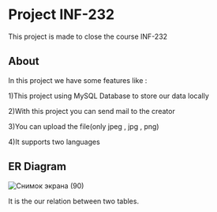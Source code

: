 # Project INF-232

This project is made to close the course INF-232

## About

In this project we have some features like :

1)This project using MySQL Database to store our data locally 

2)With this project you can send mail to the creator 

3)You can upload the file(only jpeg , jpg , png)

4)It supports two languages

## ER Diagram


![Снимок экрана (90)](https://user-images.githubusercontent.com/75565844/115058156-bcbc2880-9f06-11eb-9930-60f02d33e894.png)

It is the our relation between two tables.

